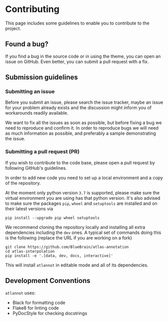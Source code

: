 # Contributing
This page includes some guidelines to enable you to contribute to the project.

## Found a bug?
If you find a bug in the source code or in using the theme, you can
open an issue on GitHub.
Even better, you can submit a pull request with a fix.

## Submission guidelines
### Submitting an issue
Before you submit an issue, please search the issue tracker, maybe an issue
for your problem already exists and the discussion might inform you of workarounds
readily available.

We want to fix all the issues as soon as possible, but before fixing a bug we
need to reproduce and confirm it. In order to reproduce bugs we will need as
much information as possible, and preferably a sample demonstrating the issue.

### Submitting a pull request (PR)
If you wish to contribute to the code base, please open a pull request by
following GitHub's guidelines.

In order to add new code you need to set up a local environment and a copy of
the repository.

At the moment only python version `3.7` is supported, please make sure the
virtual environment you are using has that python version. It's also advised
to make sure the packages `pip`, `wheel` and `setuptools` are installed and on
their latest versions via
```shell
pip install --upgrade pip wheel setuptools
````

We recommend cloning the repository locally and installing all extra
dependencies including the `dev` ones. A typical set of commands doing this is
the following (replace the URL if you are working on a fork)
```shell
git clone https://github.com/BlueBrain/atlas-annotation
cd atlas-interpolation
pip install -e '.[data, dev, docs, interactive]'
```
This will install `atlannot` in editable mode and all of its dependencies.

## Development Conventions
`atlannot` uses:
- Black for formatting code
- Flake8 for linting code
- PyDocStyle for checking docstrings
